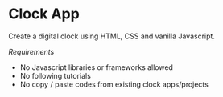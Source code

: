 # Clock App

Create a digital clock using HTML, CSS and vanilla Javascript.

*Requirements*

* No Javascript libraries or frameworks allowed
* No following tutorials
* No copy / paste codes from existing clock apps/projects